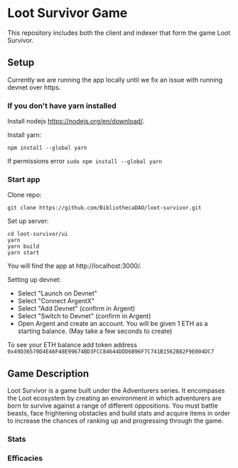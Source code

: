 # Loot Survivor Game

This repository includes both the client and indexer that form the game Loot Survivor.

## Setup

Currently we are running the app locally until we fix an issue with running devnet over https.

### If you don't have yarn installed

Install nodejs https://nodejs.org/en/download/. 

Install yarn:

```
npm install --global yarn
```

If permissions error `sudo npm install --global yarn`

### Start app

Clone repo:

```
git clone https://github.com/BibliothecaDAO/loot-survivor.git
```

Set up server:

```
cd loot-survivor/ui
yarn
yarn build
yarn start
```

You will find the app at http://localhost:3000/.

Setting up devnet:

- Select "Launch on Devnet"
- Select "Connect ArgentX"
- Select "Add Devnet" (confirm in Argent)
- Select "Switch to Devnet" (confirm in Argent)
- Open Argent and create an account. You will be given 1 ETH as a starting balance. (May take a few seconds to create)

To see your ETH balance add token address `0x49D36570D4E46F48E99674BD3FCC84644DDD6B96F7C741B1562B82F9E004DC7`


## Game Description

Loot Survivor is a game built under the Adventurers series. It encompases the Loot ecosystem by creating an environment in which adventurers are born to survive against a range of different oppositions. You must battle beasts, face frightening obstacles and build stats and acquire items in order to increase the chances of ranking up and progressing through the game.

### Stats

### Efficacies
